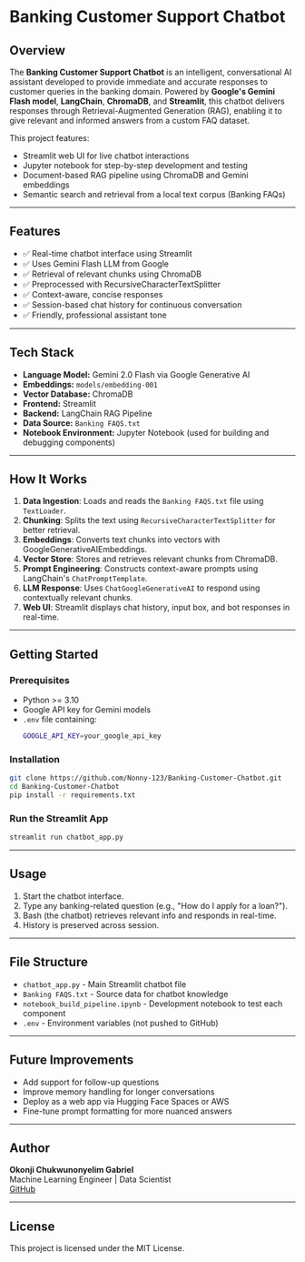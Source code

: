 # Banking Customer Support Chatbot

## Overview
The **Banking Customer Support Chatbot** is an intelligent, conversational AI assistant developed to provide immediate and accurate responses to customer queries in the banking domain. Powered by **Google's Gemini Flash model**, **LangChain**, **ChromaDB**, and **Streamlit**, this chatbot delivers responses through Retrieval-Augmented Generation (RAG), enabling it to give relevant and informed answers from a custom FAQ dataset.

This project features:
- Streamlit web UI for live chatbot interactions
- Jupyter notebook for step-by-step development and testing
- Document-based RAG pipeline using ChromaDB and Gemini embeddings
- Semantic search and retrieval from a local text corpus (Banking FAQs)

---

## Features
- ✅ Real-time chatbot interface using Streamlit
- ✅ Uses Gemini Flash LLM from Google
- ✅ Retrieval of relevant chunks using ChromaDB
- ✅ Preprocessed with RecursiveCharacterTextSplitter
- ✅ Context-aware, concise responses
- ✅ Session-based chat history for continuous conversation
- ✅ Friendly, professional assistant tone

---

## Tech Stack
- **Language Model:** Gemini 2.0 Flash via Google Generative AI
- **Embeddings:** `models/embedding-001`
- **Vector Database:** ChromaDB
- **Frontend:** Streamlit
- **Backend:** LangChain RAG Pipeline
- **Data Source:** `Banking FAQS.txt`
- **Notebook Environment:** Jupyter Notebook (used for building and debugging components)

---

## How It Works
1. **Data Ingestion**: Loads and reads the `Banking FAQS.txt` file using `TextLoader`.
2. **Chunking**: Splits the text using `RecursiveCharacterTextSplitter` for better retrieval.
3. **Embeddings**: Converts text chunks into vectors with GoogleGenerativeAIEmbeddings.
4. **Vector Store**: Stores and retrieves relevant chunks from ChromaDB.
5. **Prompt Engineering**: Constructs context-aware prompts using LangChain's `ChatPromptTemplate`.
6. **LLM Response**: Uses `ChatGoogleGenerativeAI` to respond using contextually relevant chunks.
7. **Web UI**: Streamlit displays chat history, input box, and bot responses in real-time.

---

## Getting Started

### Prerequisites
- Python >= 3.10
- Google API key for Gemini models
- `.env` file containing:
  ```bash
  GOOGLE_API_KEY=your_google_api_key
  ```

### Installation
```bash
git clone https://github.com/Nonny-123/Banking-Customer-Chatbot.git
cd Banking-Customer-Chatbot
pip install -r requirements.txt
```

### Run the Streamlit App
```bash
streamlit run chatbot_app.py
```

---

## Usage
1. Start the chatbot interface.
2. Type any banking-related question (e.g., "How do I apply for a loan?").
3. Bash (the chatbot) retrieves relevant info and responds in real-time.
4. History is preserved across session.

---

## File Structure
- `chatbot_app.py` - Main Streamlit chatbot file
- `Banking FAQS.txt` - Source data for chatbot knowledge
- `notebook_build_pipeline.ipynb` - Development notebook to test each component
- `.env` - Environment variables (not pushed to GitHub)

---

## Future Improvements
- Add support for follow-up questions
- Improve memory handling for longer conversations
- Deploy as a web app via Hugging Face Spaces or AWS
- Fine-tune prompt formatting for more nuanced answers

---

## Author
**Okonji Chukwunonyelim Gabriel**  
Machine Learning Engineer | Data Scientist  
[GitHub](https://github.com/Nonny-123)

---

## License
This project is licensed under the MIT License.

